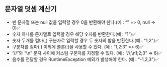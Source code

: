 ## 문자열 덧셈 계산기


- 빈 문자열 또는 null 값을 입력할 경우 0을 반환해야 한다.(예 : “” => 0, null => 0)✅
- 숫자 하나를 문자열로 입력할 경우 해당 숫자를 반환한다.(예 : “1”)✅
- 숫자 두개를 컴마(,) 구분자로 입력할 경우 두 숫자의 합을 반환한다.(예 : “1,2”)✅
- 구분자를 컴마(,) 이외에 콜론(:)을 사용할 수 있다. (예 : “1,2:3” => 6)✅
- “//”와 “\n” 문자 사이에 커스텀 구분자를 지정할 수 있다. (예 : “//;\n1;2;3” => 6)✅
- 음수를 전달할 경우 RuntimeException 예외가 발생해야 한다. (예 : “-1,2,3”)✅